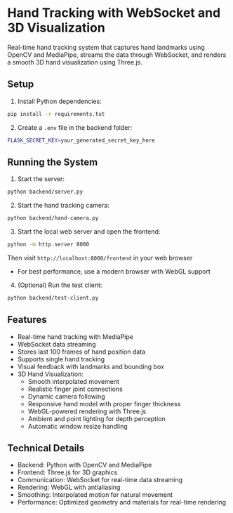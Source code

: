 # Hand Tracking with WebSocket and 3D Visualization

Real-time hand tracking system that captures hand landmarks using OpenCV and MediaPipe, streams the data through WebSocket, and renders a smooth 3D hand visualization using Three.js.

## Setup

1. Install Python dependencies:
```bash
pip install -r requirements.txt
```

2. Create a `.env` file in the backend folder:
```bash
FLASK_SECRET_KEY=your_generated_secret_key_here
```

## Running the System

1. Start the server:
```bash
python backend/server.py
```

2. Start the hand tracking camera:
```bash
python backend/hand-camera.py
```

3. Start the local web server and open the frontend:
```bash
python -m http.server 8000
```
Then visit `http://localhost:8000/frontend` in your web browser
   - For best performance, use a modern browser with WebGL support

4. (Optional) Run the test client:
```bash
python backend/test-client.py
```

## Features
- Real-time hand tracking with MediaPipe
- WebSocket data streaming
- Stores last 100 frames of hand position data
- Supports single hand tracking
- Visual feedback with landmarks and bounding box
- 3D Hand Visualization:
  - Smooth interpolated movement
  - Realistic finger joint connections
  - Dynamic camera following
  - Responsive hand model with proper finger thickness
  - WebGL-powered rendering with Three.js
  - Ambient and point lighting for depth perception
  - Automatic window resize handling

## Technical Details
- Backend: Python with OpenCV and MediaPipe
- Frontend: Three.js for 3D graphics
- Communication: WebSocket for real-time data streaming
- Rendering: WebGL with antialiasing
- Smoothing: Interpolated motion for natural movement
- Performance: Optimized geometry and materials for real-time rendering